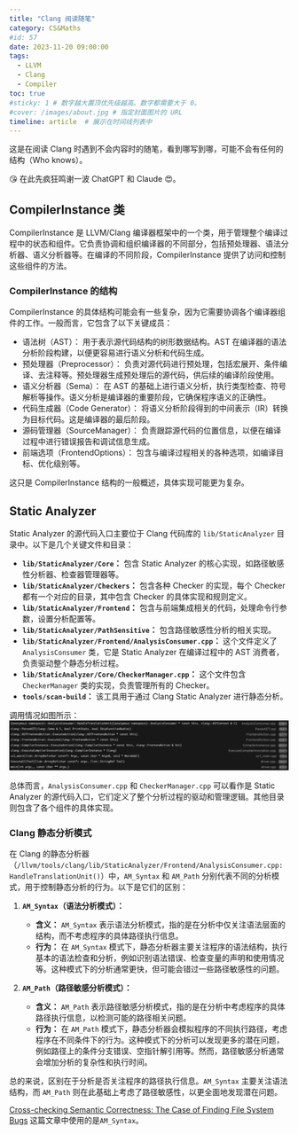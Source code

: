 ```yaml
---
title: "Clang 阅读随笔"
category: CS&Maths
#id: 57
date: 2023-11-20 09:00:00
tags: 
  - LLVM
  - Clang
  - Compiler
toc: true
#sticky: 1 # 数字越大置顶优先级越高。数字都需要大于 0。
#cover: /images/about.jpg # 指定封面图片的 URL
timeline: article  # 展示在时间线列表中
---
```

这是在阅读 Clang 时遇到不会内容时的随笔，看到哪写到哪，可能不会有任何的结构（Who knows）。

😘 在此先疯狂鸣谢一波 ChatGPT 和 Claude 😍。

<!--more-->

## CompilerInstance 类
CompilerInstance 是 LLVM/Clang 编译器框架中的一个类，用于管理整个编译过程中的状态和组件。它负责协调和组织编译器的不同部分，包括预处理器、语法分析器、语义分析器等。在编译的不同阶段，CompilerInstance 提供了访问和控制这些组件的方法。

### CompilerInstance 的结构
CompilerInstance 的具体结构可能会有一些复杂，因为它需要协调各个编译器组件的工作。一般而言，它包含了以下关键成员：

- 语法树（AST）： 用于表示源代码结构的树形数据结构。AST 在编译器的语法分析阶段构建，以便更容易进行语义分析和代码生成。
- 预处理器（Preprocessor）： 负责对源代码进行预处理，包括宏展开、条件编译、去注释等。预处理器生成预处理后的源代码，供后续的编译阶段使用。
- 语义分析器（Sema）： 在 AST 的基础上进行语义分析，执行类型检查、符号解析等操作。语义分析是编译器的重要阶段，它确保程序语义的正确性。
- 代码生成器（Code Generator）： 将语义分析阶段得到的中间表示（IR）转换为目标代码。这是编译器的最后阶段。
- 源码管理器（SourceManager）： 负责跟踪源代码的位置信息，以便在编译过程中进行错误报告和调试信息生成。
- 前端选项（FrontendOptions）： 包含与编译过程相关的各种选项，如编译目标、优化级别等。

这只是 CompilerInstance 结构的一般概述，具体实现可能更为复杂。

## Static Analyzer

Static Analyzer 的源代码入口主要位于 Clang 代码库的 `lib/StaticAnalyzer` 目录中。以下是几个关键文件和目录：

- **`lib/StaticAnalyzer/Core`：** 包含 Static Analyzer 的核心实现，如路径敏感性分析器、检查器管理器等。
- **`lib/StaticAnalyzer/Checkers`：** 包含各种 Checker 的实现，每个 Checker 都有一个对应的目录，其中包含 Checker 的具体实现和规则定义。
- **`lib/StaticAnalyzer/Frontend`：** 包含与前端集成相关的代码，处理命令行参数，设置分析配置等。
- **`lib/StaticAnalyzer/PathSensitive`：** 包含路径敏感性分析的相关实现。
- **`lib/StaticAnalyzer/Frontend/AnalysisConsumer.cpp`：** 这个文件定义了 `AnalysisConsumer` 类，它是 Static Analyzer 在编译过程中的 AST 消费者，负责驱动整个静态分析过程。
- **`lib/StaticAnalyzer/Core/CheckerManager.cpp`：** 这个文件包含 `CheckerManager` 类的实现，负责管理所有的 Checker。
- **`tools/scan-build`：** 该工具用于通过 Clang Static Analyzer 进行静态分析。
  
调用情况如图所示：
![Clang Static Analyzer 调用情况](/Clang阅读随笔/image1.png)

总体而言，`AnalysisConsumer.cpp` 和 `CheckerManager.cpp` 可以看作是 Static Analyzer 的源代码入口，它们定义了整个分析过程的驱动和管理逻辑。其他目录则包含了各个组件的具体实现。

### Clang 静态分析模式
在 Clang 的静态分析器（`/llvm/tools/clang/lib/StaticAnalyzer/Frontend/AnalysisConsumer.cpp: HandleTranslationUnit()`）中，`AM_Syntax` 和 `AM_Path` 分别代表不同的分析模式，用于控制静态分析的行为。以下是它们的区别：

1. **`AM_Syntax`（语法分析模式）：**
   - **含义：** `AM_Syntax` 表示语法分析模式，指的是在分析中仅关注语法层面的结构，而不考虑程序的具体路径执行信息。
   - **行为：** 在 `AM_Syntax` 模式下，静态分析器主要关注程序的语法结构，执行基本的语法检查和分析，例如识别语法错误、检查变量的声明和使用情况等。这种模式下的分析通常更快，但可能会错过一些路径敏感性的问题。

2. **`AM_Path`（路径敏感分析模式）：**
   - **含义：** `AM_Path` 表示路径敏感分析模式，指的是在分析中考虑程序的具体路径执行信息，以检测可能的路径相关问题。
   - **行为：** 在 `AM_Path` 模式下，静态分析器会模拟程序的不同执行路径，考虑程序在不同条件下的行为。这种模式下的分析可以发现更多的潜在问题，例如路径上的条件分支错误、空指针解引用等。然而，路径敏感分析通常会增加分析的复杂性和执行时间。

总的来说，区别在于分析是否关注程序的路径执行信息。`AM_Syntax` 主要关注语法结构，而 `AM_Path` 则在此基础上考虑了路径敏感性，以更全面地发现潜在问题。

[Cross-checking Semantic Correctness: The Case of Finding File System Bugs](/2023/08/31/Cross-checking_Semantic_Correctness:The_Case_of_Finding_File_System_Bugs阅读/) 这篇文章中使用的是`AM_Syntax`。

